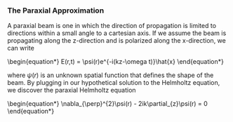 ### The Paraxial Approximation

A paraxial beam is one in which the direction of propagation is limited to directions within a small angle to a cartesian axis. If we assume the beam is propagating along the z-direction and is polarized along the x-direction, we can write

\begin{equation*}
E(r,t) = \psi(r)e^{-i(kz-\omega t)}\hat{x}
\end{equation*}

where $\psi(r)$ is an unknown spatial function that defines the shape of the beam. By plugging in our hypothetical solution to the Helmholtz equation, we discover the paraxial Helmholtz equation

\begin{equation*}
\nabla_{\perp}^{2}\psi(r) - 2ik\partial_{z}\psi(r) = 0
\end{equation*}



```python

```
